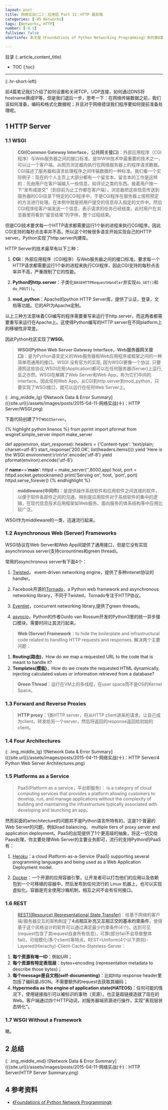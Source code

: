 ```yaml
---
layout: post
title: 网络实战(二)：应用层 Part II：HTTP 服务端
categories: [-05 Networks]
tags: [Networks, HTTP]
number: [-8.1]
fullview: false
shortinfo: 本文是《Foundations of Python Networking Programming》系列第8篇笔记《缓存和消息队列》。

---
```

目录
{:.article_content_title}


* TOC
{:toc}

---
{:.hr-short-left}


前4篇笔记我们介绍了如何设置和关闭TCP，UDP连接，如何通过DNS将hostname换成IP等。但是我们退后一步，思考一下：在网络传输数据之前，我们该如何准备，编码和格式化数据呢；并且对于网络错误我们程序要如何提前准备处理呢。

## 1 HTTP Server ##

### 1.1 WSGI ###

> **CGI(Common Gateway Interface，公共网关接口)**：外部应用程序（CGI程序）与Web服务器之间的接口标准。是WWW技术中最重要的技术之一，可以让一个客户端，从网页浏览器向执行在网络服务器上的程序请求数据。CGI描述了服务器和请求处理程序之间传输数据的一种标准。我们看一个实际例子：现在的个人主页上大部分都有一个留言本。留言本的工作是这样的：先由用户在客户端输入一些信息，如评论之类的东西。接着用户按一下“发布或提交”（到目前为止工作都在客户端），浏览器把这些信息传送到服务器的CGI目录下特定的CGI程序中，于是CGI程序在服务器上按照预定的方法进行处理。在本例中就是把用户提交的信息存入指定的文件中。然后CGI程序给客户端发送一个信息，表示请求的任务已经结束。此时用户在浏览器里将看到“留言结束”的字样。整个过程结束。

但是CGI技术要求每一个HTTP请求都需要运行1个新的进程来执行CGI程序，因此CGI支持的每秒点击率并不高，所以这个时候很多语言开始实现自己的HTTP server。Python实现了http.server内建库。

HTTP Server的技术最早有以下三种：

1. **CGI**：外部应用程序（CGI程序）与Web服务器之间的接口标准。要求每一个HTTP请求都需要运行1个新的进程来执行CGI程序，因此CGI支持的每秒点击率并不高，严重限制了它的性能。

2. **Python的http.server**：子类化``BASEHTTPRequestHandler``并实现``do_GET()``和``do_POST()``。

3. **mod_python**：Apache的python HTTP Server库，提供了认证，登录，文档等功能。它的API为Apache定制。

以上三种方法意味着CGI编写的程序需要重写来运行于http.server，而这两者都需要重写来运行在Apache上。这使得Python编写的HTTP server在不同platform上的移植性非常差。

因此Python社区实现了**WSGI**。

> **WSGI(Python Web Server Gateway Interface，Web服务器网关接口)**：是为Python语言定义的Web服务器和Web应用程序或框架之间的一种简单而通用的接口。WSGI 没有官方的实现, 因为WSGI更像一个协议. 只要遵照这些协议,WSGI应用(Application)都可以在任何服务器(Server)上运行, 反之亦然。WSGI在解耦了Web Server和Web App，称为它们中间的interface。因此任何Web App，从CGI到http.server到mod_python，只要实现了WSGI接口，就可以运行在任何Web Server上。

{: .img_middle_lg}
![Network Data & Error Summary]({{site.url}}/assets/images/posts/2015-04-11-网络实战(十)：HTTP Server/WSGI.png)

下面代码创建了1个``WSGIServer``。

{% highlight python linenos %}
from pprint import pformat
from wsgiref.simple_server import make_server

def app(environ, start_response):
    headers = {'Content-type': 'text/plain; charset=utf-8'}
    start_response('200 OK', list(headers.items()))
    yield 'Here is the WSGI environment:\r\n\r\n'.encode('utf-8')
    yield pformat(environ).encode('utf-8')

if __name__=='__main__':
    httpd = make_server('',8000,app)
    host, port = httpd.socket.getsockname()
    print('Serving on', host, 'port', port)
    httpd.serve_forever()
{% endhighlight %}

> **middleware(中间件)**：是提供操作系统软件和应用软件之间连接的软件，以便于软件各部件之间的沟通，特别是应用软件对于系统软件的集中的逻辑，在现代信息技术应用框架如Web服务、面向服务的体系结构等中应用比较广泛。

WSGI作为middleware的一类，迅速流行起来。

### 1.2 Asynchronous Web (Server) Frameworks ###

WSGI协议在Web Server和Web App间提供了通用接口，但是它没有实现asynchronous server(支持corountines和green thread)。

常用的asynchronous server有下面4个：

1. [Twisted](https://twistedmatrix.com/trac/)， event-driven networking engine，提供了多种intenet协议的handler。

2. Facebook开源的[Tornado](http://www.tornadoweb.org/en/stable/)，a Python web framework and asynchronous networking library，不同于Twisted，Tornado专注于HTTP协议。

3. [Eventlet](http://eventlet.net/)，concurrent networking library,提供了green threads。

4. [asyncio](https://docs.python.org/3/library/asyncio.html?highlight=asyncio#module-asyncio)，Python的作者Guido van Rossum开发的Python3里的统一异步接口模块，需要时间让其流行起来。

> **Web (Server) Framework**：to hide the boilerplate and infrastructural code related to handling HTTP requests and responses. 解决两个主要问题：<br/>
1. **Routing(路由)**，How do we map a requested URL to the code that is meant to handle it?<br/>
2. **Templates(模板)**，How do we create the requested HTML dynamically, injecting calculated values or information retrieved from a database?

> **Green Thread**：运行在VM上的多线程，在user space而不是OS的Kernel Space。

### 1.3 Forward and Reverse Proxies ###

> **HTTP proxy**：1类HTTP server，将从HTTP client进来的请求，让自己成为client，转发给另一个server，然后将返回的response返回给初始的client。

### 1.4 Four Architectures ###

{: .img_middle_lg}
![Network Data & Error Summary]({{site.url}}/assets/images/posts/2015-04-11-网络实战(十)：HTTP Server/4 Python Web Server Architectures.png)

### 1.5 Platforms as a Service ###

> PaaS(Platform as a service，平台即服务)： is a category of cloud computing services that provides a platform allowing customers to develop, run, and manage applications without the complexity of building and maintaining the infrastructure typically associated with developing and launching an app。

然而前面的artechitecture的问题并不是Python语言所特有的，这是1个普遍的Web Server的问题，例如load balancing， multiple tiers of proxy server and application deployment。PaaS的出现提供了1个更高级的抽象，将这一切交给Paas处理，你主要处理Web Server的主要业务即可，流行的支持Python的PaaS有：

1. [Heroku](https://www.heroku.com/)：a cloud Platform-as-a-Service (PaaS) supporting several programming languages and being used as a Web Application Deployment model. 

2. [Docker](https://www.docker.com/)：一个开源的应用容器引擎，让开发者可以打包他们的应用以及依赖包到一个可移植的容器中，然后发布到任何流行的 Linux 机器上，也可以实现虚拟化。容器是完全使用沙箱机制，相互之间不会有任何接口。



### 1.6 REST ###

> [REST((Resource) Representational State Transfer)](http://www.ics.uci.edu/~fielding/pubs/dissertation/rest_arch_style.htm)：给基于网络的客户端/服务器交互的架构制定了**4点相互补充又互相正交的基本约束条件**，使得基于这个风格设计的软件可以通过满足最少约束条件(4个)，达到可见(request包含了其request自身所有信息)，可靠(部分fail不会导致整体fail)，可规模化(多个client)等特点。REST=Uniform(4个以下原则)-Layered(Hierachy)-Client-Cache-Stateless-Server：<br/>
1. **每个资源有唯一ID**：例如URI；<br/>
2. **每个资源有特定表现层**：bytes+encoding (representation metadata to describe those bytes)；<br/>
3. **每个message是自文档(self-documenting)**：比如http response header里包括了编码是JSON。不需要额外的request去获取其编码；<br/>
4. **Hypermedia as the engine of application state(HATEOS)**：任何可能的情况下，使用链接指引可以被标识的事物（资源）。也正是超链接造就了现在的Web。客户端通过四个HTTP动词，对服务器端资源进行操作，实现"表现层状态转化"。


### 1.7 WSGI Without a Framework ###

略。


## 2 总结 ##

{: .img_middle_mid}
![Network Data & Error Summary]({{site.url}}/assets/images/posts/2015-04-11-网络实战(十)：HTTP Server/HTTP Server Summary.png)


## 4 参考资料 ##

- [《Foundations of Python Network Programming》](https://www.amazon.com/Foundations-Python-Network-Programming-Brandon/dp/1430258543/ref=sr_1_1/159-7715257-2675343?s=books&ie=UTF8&qid=1474899055&sr=1-1&keywords=foundations+of+python+network+programming);





